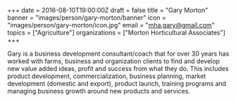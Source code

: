 +++
date = 2016-08-10T19:00:00Z
draft = false
title = "Gary Morton"
banner = "images/person/gary-morton/banner"
icon = "images/person/gary-morton/icon.jpg"
email = "mha.gary@gmail.com"
topics = ["Agriculture"]
organizations = ["Morton Horticultural Associates"]
+++

Gary is a business development consultant/coach that for over 30 years has worked with farms, business and organization clients to find and develop new value added ideas, profit and success from what they do. This includes product development, commercialization, business planning, market development (domestic and export), product launch, training programs and managing business growth around new products and services.

